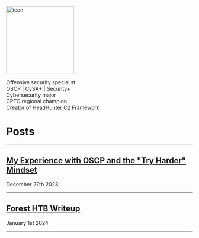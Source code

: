 
<img width="183" alt="icon" src="https://github.com/shellph1sh/shellph1sh.github.io/assets/55106700/c0c4596e-4e37-4ecf-9524-a901917dad9b">

Offensive security specialist\
OSCP | CySA+ | Security+  
Cybersecurity major\
CPTC regional champion\
[Creator of HeadHunter C2 Framework](https://github.com/shellph1sh/HeadHunter)

# Posts
---

## [My Experience with OSCP and the "Try Harder" Mindset](https://logan-goins.com/2023/12/27/OSCP.html)
December 27th 2023 

---

## [Forest HTB Writeup](https://logan-goins.com/2024/01/01/Forest.html)
January 1st 2024

---
